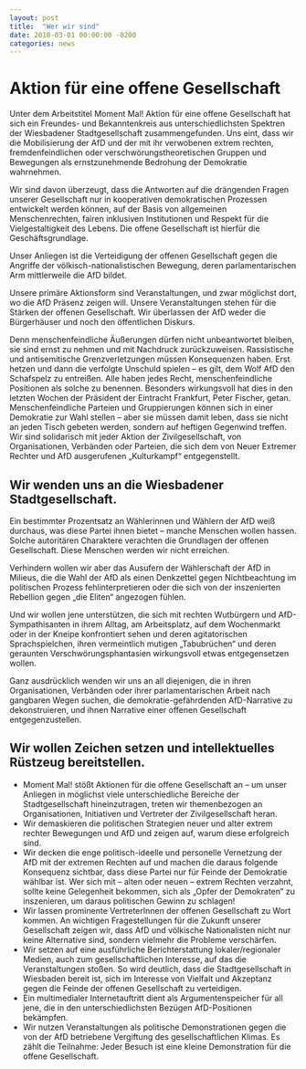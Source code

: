 ```yaml
---
layout: post
title:  "Wer wir sind"
date: 2018-03-01 00:00:00 -0200
categories: news
---
```

# Aktion für eine offene Gesellschaft
Unter dem Arbeitstitel Moment Mal! Aktion für eine offene Gesellschaft hat sich ein Freundes- und Bekanntenkreis aus unterschiedlichsten Spektren der Wiesbadener Stadtgesellschaft zusammengefunden. Uns eint, dass wir die Mobilisierung der AfD und der mit ihr verwobenen extrem rechten, fremdenfeindlichen oder verschwörungstheoretischen Gruppen und Bewegungen als ernstzunehmende Bedrohung der Demokratie wahrnehmen.

Wir sind davon überzeugt, dass die Antworten auf die drängenden Fragen unserer Gesellschaft nur in kooperativen demokratischen Prozessen entwickelt werden können, auf der Basis von allgemeinen Menschenrechten, fairen inklusiven Institutionen und Respekt für die Vielgestaltigkeit des Lebens. Die offene Gesellschaft ist hierfür die Geschäftsgrundlage.

Unser Anliegen ist die Verteidigung der offenen Gesellschaft gegen die Angriffe der völkisch-nationalistischen Bewegung, deren parlamentarischen Arm mittlerweile die AfD bildet.

Unsere primäre Aktionsform sind Veranstaltungen, und zwar möglichst dort, wo die AfD Präsenz zeigen will. Unsere Veranstaltungen stehen für die Stärken der offenen Gesellschaft. Wir überlassen der AfD weder die Bürgerhäuser und noch den öffentlichen Diskurs.

Denn menschenfeindliche Äußerungen dürfen nicht unbeantwortet bleiben, sie sind ernst zu nehmen und mit Nachdruck zurückzuweisen. Rassistische und antisemitische Grenzverletzungen müssen Konsequenzen haben. Erst hetzen und dann die verfolgte Unschuld  spielen – es gilt, dem Wolf AfD den Schafspelz zu entreißen. Alle haben jedes Recht, menschenfeindliche Positionen als solche zu benennen. Besonders wirkungsvoll hat dies in den letzten Wochen der Präsident der Eintracht Frankfurt, Peter Fischer, getan. Menschenfeindliche Parteien und Gruppierungen können sich in einer Demokratie zur Wahl stellen – aber sie müssen damit leben, dass sie nicht an jeden Tisch gebeten werden, sondern auf heftigen Gegenwind treffen. Wir sind solidarisch mit jeder Aktion der Zivilgesellschaft, von Organisationen, Verbänden oder Parteien, die sich dem von Neuer Extremer Rechter und AfD ausgerufenen „Kulturkampf“ entgegenstellt.

## Wir wenden uns an die Wiesbadener Stadtgesellschaft.

Ein bestimmter Prozentsatz an Wählerinnen und Wählern der AfD weiß durchaus, was diese Partei ihnen bietet – manche Menschen wollen hassen. Solche autoritären Charaktere verachten die Grundlagen der offenen Gesellschaft. Diese Menschen werden wir nicht erreichen. ­

Verhindern wollen wir aber das Ausufern der Wählerschaft der AfD in Milieus, die die Wahl der AfD als einen Denkzettel gegen Nichtbeachtung im politischen Prozess fehlinterpretieren oder die sich von der inszenierten Rebellion gegen „die Eliten“ angezogen fühlen.

Und wir wollen jene unterstützen, die sich mit rechten Wutbürgern und AfD-Sympathisanten in ihrem Alltag, am Arbeitsplatz, auf dem Wochenmarkt oder in der Kneipe konfrontiert sehen und deren agitatorischen Sprachspielchen, ihren vermeintlich mutigen „Tabubrüchen“ und deren geraunten Verschwörungsphantasien wirkungsvoll etwas entgegensetzen wollen.

Ganz ausdrücklich wenden wir uns an all diejenigen, die in ihren Organisationen, Verbänden oder ihrer parlamentarischen Arbeit nach gangbaren Wegen suchen, die demokratie-gefährdenden AfD-Narrative zu dekonstruieren, und ihnen Narrative einer offenen Gesellschaft entgegenzustellen.

## Wir wollen Zeichen setzen und intellektuelles Rüstzeug bereitstellen.
* Moment Mal! stößt Aktionen für die offene Gesellschaft an – um unser Anliegen in möglichst viele unterschiedliche Bereiche der Stadtgesellschaft hineinzutragen, treten wir themenbezogen an Organisationen, Initiativen und Vertreter der Zivilgesellschaft heran.
* Wir demaskieren die politischen Strategien neuer und alter extrem rechter Bewegungen und AfD und zeigen auf, warum diese erfolgreich sind.
* Wir decken die enge politisch-ideelle und personelle Vernetzung der AfD mit der extremen Rechten auf und machen die daraus folgende Konsequenz sichtbar, dass diese Partei nur für Feinde der Demokratie wählbar ist. Wer sich mit – alten oder neuen – extrem Rechten verzahnt, sollte keine Gelegenheit bekommen, sich als „Opfer der Demokraten“ zu inszenieren, um daraus politischen Gewinn zu schlagen!
* Wir lassen prominente VertreterInnen der offenen Gesellschaft zu Wort kommen. An wichtigen Fragestellungen für die Zukunft unserer Gesellschaft zeigen wir, dass AfD und völkische Nationalisten nicht nur keine Alternative sind, sondern vielmehr die Probleme verschärfen.
* Wir setzen auf eine ausführliche Berichterstattung lokaler/regionaler Medien, auch zum gesellschaftlichen Interesse, auf das die Veranstaltungen stoßen. So wird deutlich, dass die Stadtgesellschaft in Wiesbaden bereit ist, sich im Interesse von Vielfalt und Akzeptanz gegen die Feinde der offenen Gesellschaft zu verteidigen.
* Ein multimedialer Internetauftritt dient als Argumentenspeicher für all jene, die in den unterschiedlichsten Bezügen AfD-Positionen bekämpfen.
* Wir nutzen Veranstaltungen als politische Demonstrationen gegen die von der AfD betriebene Vergiftung des gesellschaftlichen Klimas. Es zählt die Teilnahme: Jeder Besuch ist eine kleine Demonstration für die offene Gesellschaft.

